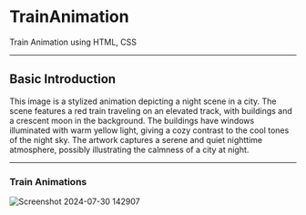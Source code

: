 # TrainAnimation
Train Animation using HTML, CSS
<hr>

## Basic Introduction
This image is a stylized animation depicting a night scene in a city. The scene features a red train traveling on an elevated track, with buildings and a crescent moon in the background. The buildings have windows illuminated with warm yellow light, giving a cozy contrast to the cool tones of the night sky. The artwork captures a serene and quiet nighttime atmosphere, possibly illustrating the calmness of a city at night.
<hr>

### Train Animations
![Screenshot 2024-07-30 142907](https://github.com/user-attachments/assets/8758c44c-a314-4bf3-8d5a-c08a84392b87)

